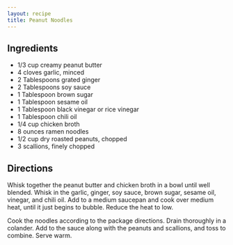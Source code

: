 ```yaml
---
layout: recipe
title: Peanut Noodles
---
```


## Ingredients

* 1/3 cup creamy peanut butter
* 4 cloves garlic, minced
* 2 Tablespoons grated ginger
* 2 Tablespoons soy sauce
* 1 Tablespoon brown sugar
* 1 Tablespoon sesame oil
* 1 Tablespoon black vinegar or rice vinegar
* 1 Tablespoon chili oil
* 1/4 cup chicken broth
* 8 ounces ramen noodles
* 1/2 cup dry roasted peanuts, chopped
* 3 scallions, finely chopped

## Directions

Whisk together the peanut butter and chicken broth in a bowl until well blended. Whisk in the garlic, ginger, soy sauce, brown sugar, sesame
oil, vinegar, and chili oil. Add to a medium saucepan and cook over medium heat, until it just begins to bubble. Reduce the heat to low.

Cook the noodles according to the package directions. Drain thoroughly in a colander. Add to the sauce along with the peanuts and scallions, and toss to combine. Serve warm.
